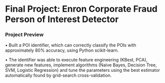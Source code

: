 # Final Project: Enron Corporate Fraud Person of Interest Detector

<h3>Project Preview</h3>

•	Built a POI identifier, which can correctly classify the POIs with approximately 80% accuracy, using Python scikit-learn.

•	The identifier was able to execute feature engineering (KBest, PCA), generate new features, implement algorithms (Naive Bayes, Decision Tree, SVM, Logistic Regression) and tune the parameters using the best estimator automatically found by grid-search cross-validation.
